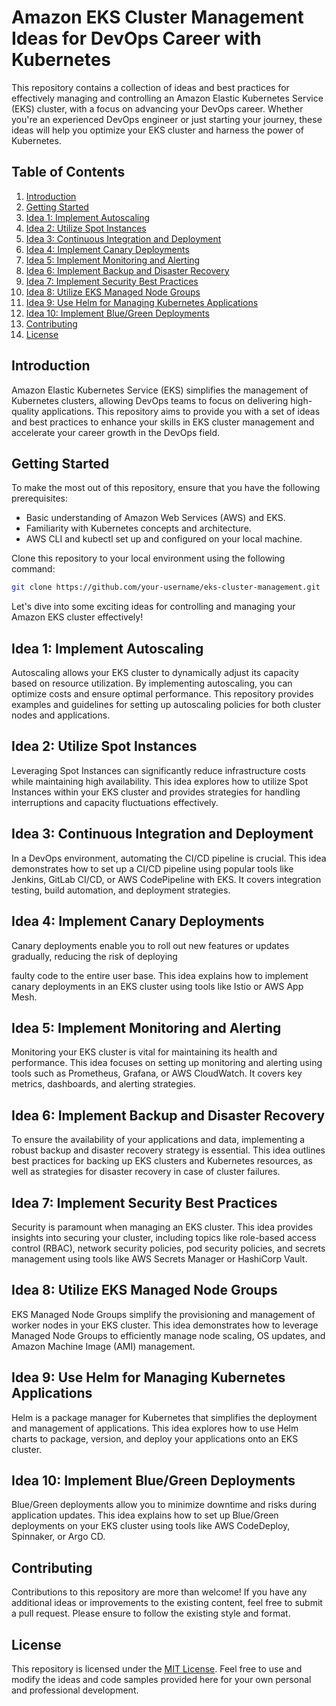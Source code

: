 # Amazon EKS Cluster Management Ideas for DevOps Career with Kubernetes

This repository contains a collection of ideas and best practices for effectively managing and controlling an Amazon Elastic Kubernetes Service (EKS) cluster, with a focus on advancing your DevOps career. Whether you're an experienced DevOps engineer or just starting your journey, these ideas will help you optimize your EKS cluster and harness the power of Kubernetes.

## Table of Contents
1. [Introduction](#introduction)
2. [Getting Started](#getting-started)
3. [Idea 1: Implement Autoscaling](#idea-1-implement-autoscaling)
4. [Idea 2: Utilize Spot Instances](#idea-2-utilize-spot-instances)
5. [Idea 3: Continuous Integration and Deployment](#idea-3-continuous-integration-and-deployment)
6. [Idea 4: Implement Canary Deployments](#idea-4-implement-canary-deployments)
7. [Idea 5: Implement Monitoring and Alerting](#idea-5-implement-monitoring-and-alerting)
8. [Idea 6: Implement Backup and Disaster Recovery](#idea-6-implement-backup-and-disaster-recovery)
9. [Idea 7: Implement Security Best Practices](#idea-7-implement-security-best-practices)
10. [Idea 8: Utilize EKS Managed Node Groups](#idea-8-utilize-eks-managed-node-groups)
11. [Idea 9: Use Helm for Managing Kubernetes Applications](#idea-9-use-helm-for-managing-kubernetes-applications)
12. [Idea 10: Implement Blue/Green Deployments](#idea-10-implement-bluegreen-deployments)
13. [Contributing](#contributing)
14. [License](#license)

## Introduction

Amazon Elastic Kubernetes Service (EKS) simplifies the management of Kubernetes clusters, allowing DevOps teams to focus on delivering high-quality applications. This repository aims to provide you with a set of ideas and best practices to enhance your skills in EKS cluster management and accelerate your career growth in the DevOps field.

## Getting Started

To make the most out of this repository, ensure that you have the following prerequisites:
- Basic understanding of Amazon Web Services (AWS) and EKS.
- Familiarity with Kubernetes concepts and architecture.
- AWS CLI and kubectl set up and configured on your local machine.

Clone this repository to your local environment using the following command:

```bash
git clone https://github.com/your-username/eks-cluster-management.git
```

Let's dive into some exciting ideas for controlling and managing your Amazon EKS cluster effectively!

## Idea 1: Implement Autoscaling

Autoscaling allows your EKS cluster to dynamically adjust its capacity based on resource utilization. By implementing autoscaling, you can optimize costs and ensure optimal performance. This repository provides examples and guidelines for setting up autoscaling policies for both cluster nodes and applications.

## Idea 2: Utilize Spot Instances

Leveraging Spot Instances can significantly reduce infrastructure costs while maintaining high availability. This idea explores how to utilize Spot Instances within your EKS cluster and provides strategies for handling interruptions and capacity fluctuations effectively.

## Idea 3: Continuous Integration and Deployment

In a DevOps environment, automating the CI/CD pipeline is crucial. This idea demonstrates how to set up a CI/CD pipeline using popular tools like Jenkins, GitLab CI/CD, or AWS CodePipeline with EKS. It covers integration testing, build automation, and deployment strategies.

## Idea 4: Implement Canary Deployments

Canary deployments enable you to roll out new features or updates gradually, reducing the risk of deploying

 faulty code to the entire user base. This idea explains how to implement canary deployments in an EKS cluster using tools like Istio or AWS App Mesh.

## Idea 5: Implement Monitoring and Alerting

Monitoring your EKS cluster is vital for maintaining its health and performance. This idea focuses on setting up monitoring and alerting using tools such as Prometheus, Grafana, or AWS CloudWatch. It covers key metrics, dashboards, and alerting strategies.

## Idea 6: Implement Backup and Disaster Recovery

To ensure the availability of your applications and data, implementing a robust backup and disaster recovery strategy is essential. This idea outlines best practices for backing up EKS clusters and Kubernetes resources, as well as strategies for disaster recovery in case of cluster failures.

## Idea 7: Implement Security Best Practices

Security is paramount when managing an EKS cluster. This idea provides insights into securing your cluster, including topics like role-based access control (RBAC), network security policies, pod security policies, and secrets management using tools like AWS Secrets Manager or HashiCorp Vault.

## Idea 8: Utilize EKS Managed Node Groups

EKS Managed Node Groups simplify the provisioning and management of worker nodes in your EKS cluster. This idea demonstrates how to leverage Managed Node Groups to efficiently manage node scaling, OS updates, and Amazon Machine Image (AMI) management.

## Idea 9: Use Helm for Managing Kubernetes Applications

Helm is a package manager for Kubernetes that simplifies the deployment and management of applications. This idea explores how to use Helm charts to package, version, and deploy your applications onto an EKS cluster.

## Idea 10: Implement Blue/Green Deployments

Blue/Green deployments allow you to minimize downtime and risks during application updates. This idea explains how to set up Blue/Green deployments on your EKS cluster using tools like AWS CodeDeploy, Spinnaker, or Argo CD.

## Contributing

Contributions to this repository are more than welcome! If you have any additional ideas or improvements to the existing content, feel free to submit a pull request. Please ensure to follow the existing style and format.

## License

This repository is licensed under the [MIT License](LICENSE). Feel free to use and modify the ideas and code samples provided here for your own personal and professional development.
